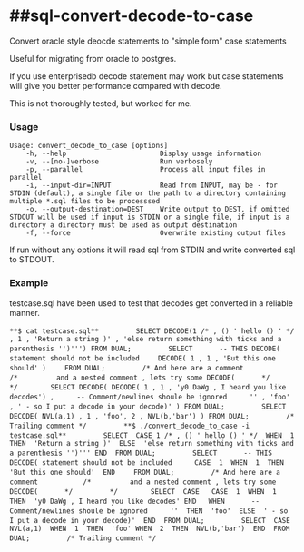 ##sql-convert-decode-to-case
==================

Convert oracle style deocde statements to "simple form" case statements

Useful for migrating from oracle to postgres.

If you use enterprisedb decode statement may work but case statements will give you better performance compared with decode. 

This is not thoroughly tested, but worked for me.

### Usage

    Usage: convert_decode_to_case [options]
        -h, --help                       Display usage information
        -v, --[no-]verbose               Run verbosely
        -p, --parallel                   Process all input files in parallel
        -i, --input-dir=INPUT            Read from INPUT, may be - for STDIN (default), a single file or the path to a directory containing multiple *.sql files to be processsed
        -o, --output-destination=DEST    Write output to DEST, if omitted STDOUT will be used if input is STDIN or a single file, if input is a directory a directory must be used as output destination
        -f, --force                      Overwrite existing output files

If run without any options it will read sql from STDIN and write converted sql to STDOUT.

### Example

testcase.sql have been used to test that decodes get converted in a reliable manner.

`**$ cat testcase.sql**`
`    `
`    SELECT DECODE(1 /* , () ' hello () ' */ , 1 , 'Return a string )' , 'else return something with ticks and a parenthesis '')''') FROM DUAL;`
`    `
`    SELECT`
`      -- THIS DECODE( statement should not be included`
`    DECODE( 1 , 1 , 'But this one should' )`
`    FROM DUAL;`
`    `
`    /* And here are a comment`
`    `
`       /* `
`          and a nested comment , lets try some DECODE( `
`       */ `
`    `
`    */`
`    `
`    SELECT DECODE( DECODE( 1 , 1 , 'y0 DaWg , I heard you like decodes') , `
`     -- Comment/newlines shoule be ignored`
`     '' , 'foo' , ' - so I put a decode in your decode)' ) FROM DUAL;`
`    `
`    SELECT DECODE( NVL(a,1) , 1 , 'foo', 2 , NVL(b,'bar') ) FROM DUAL;`
`    `
`    /* Trailing comment */`
`    `
`    **$ ./convert_decode_to_case -i testcase.sql**`
`    `
`    SELECT  CASE 1 /* , () ' hello () ' */  WHEN  1  THEN  'Return a string )'  ELSE  'else return something with ticks and a parenthesis '')''' END  FROM DUAL;`
`    `
`    SELECT`
`      -- THIS DECODE( statement should not be included`
`     CASE  1  WHEN  1  THEN  'But this one should'  END` 
`    FROM DUAL;`
`    `
`    /* And here are a comment`
`    `
`       /* `
`          and a nested comment , lets try some DECODE( `
`       */ `
`    `
`    */`
`    `
`    SELECT  CASE   CASE  1  WHEN  1  THEN  'y0 DaWg , I heard you like decodes' END   WHEN  `
`     -- Comment/newlines shoule be ignored`
`     ''  THEN  'foo'  ELSE  ' - so I put a decode in your decode)'  END  FROM DUAL;`
`    `
`    SELECT  CASE  NVL(a,1)  WHEN  1  THEN  'foo' WHEN  2  THEN  NVL(b,'bar')  END  FROM DUAL;`
`    `
`    /* Trailing comment */`

